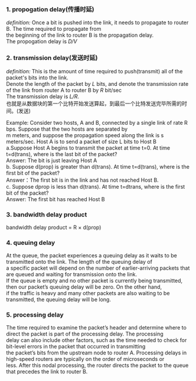 ### 1. propogation delay(传播时延)  
  *definition:* Once a bit is pushed into the link, it needs to propagate to router B. The time required to propagate from  
  the beginning of the link to router B is the propagation delay.  
  The propogation delay is *D/V*
  
### 2. transmission delay(发送时延)     
  *definition:* This is the amount of time required to push(transmit) all of the packet's bits into the link.    
  Denote the length of the packet by *L* bits, and denote the transmission rate of the link from router A to router B by *R* bit/sec  
  The transmission delay is *L/R*.    
  也就是从数据块的第一个比特开始发送算起，到最后一个比特发送完毕所需的时间。(发送)   

  Example: Consider	two	hosts, A and B, connected	by a single link of rate R bps. Suppose	that the two hosts are separated by  	    
  m meters, and suppose	the	propagation	speed	along	the link is s meters/sec. Host A is	to send a packet of size L bits	to Host B     
  a.Suppose Host A begins	to transmit	the	packet at time t=0. At time t=d(trans),	where	is the last	bit	of the packet?   
  Answer: The	bit	is just leaving Host A  
  b. Suppose d(prop) is	greater	than d(trans). At time t=d(trans), where is the	first	bit	of the packet?  
  Answer：The first bit is in the link and has not	reached	Host B.   
  c. Suppose dprop is	less than d(trans). At time t=dtrans, where	is the first bit of the packet?  
  Answer: The	first	bit	has	reached	Host B  
    
### 3. bandwidth delay product  
  bandwidth delay product = R × d(prop)
  

### 4. queuing delay    
  At the queue, the packet experiences a queuing delay as it waits to be transmitted onto the link. The length of the queuing delay of      
  a specific packet will depend on the number of earlier-arriving packets that are queued and waiting for transmission onto the link.     
  If the queue is empty and no other packet is currently being transmitted, then our packet’s queuing delay will be zero. On the other hand,  
  if the traffic is heavy and many other packets are also waiting to be transmitted, the queuing delay will be long.   
 
### 5. processing delay  
  The time required to examine the packet’s header and determine where to direct the packet is part of the processing delay. The processing   
  delay can also include other factors, such as the time needed to check for bit-level errors in the packet that occurred in transmitting    
  the packet’s bits from the upstream node to router A. Processing delays in high-speed routers are typically on the order of microseconds or   
  less. After this nodal processing, the router directs the packet to the queue that precedes the link to router B.   
